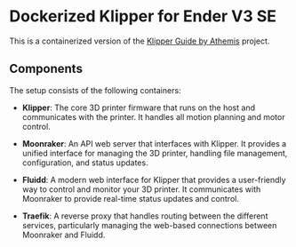 # Dockerized Klipper for Ender V3 SE

This is a containerized version of the [Klipper Guide by Athemis](https://athemis.me/projects/klipper_guide/) project.

## Components

The setup consists of the following containers:

- **Klipper**: The core 3D printer firmware that runs on the host and communicates with the printer. It handles all motion planning and motor control.

- **Moonraker**: An API web server that interfaces with Klipper. It provides a unified interface for managing the 3D printer, handling file management, configuration, and status updates.

- **Fluidd**: A modern web interface for Klipper that provides a user-friendly way to control and monitor your 3D printer. It communicates with Moonraker to provide real-time status updates and control.

- **Traefik**: A reverse proxy that handles routing between the different services, particularly managing the web-based connections between Moonraker and Fluidd.
